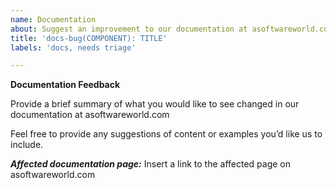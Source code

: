 ```yaml
---
name: Documentation
about: Suggest an improvement to our documentation at asoftwareworld.com
title: 'docs-bug(COMPONENT): TITLE'
labels: 'docs, needs triage'

---
```


**Documentation Feedback**

Provide a brief summary of what you would like to see changed in our documentation at asoftwareworld.com

Feel free to provide any suggestions of content or examples you’d like us to include.

***Affected documentation page:*** Insert a link to the affected page on asoftwareworld.com
